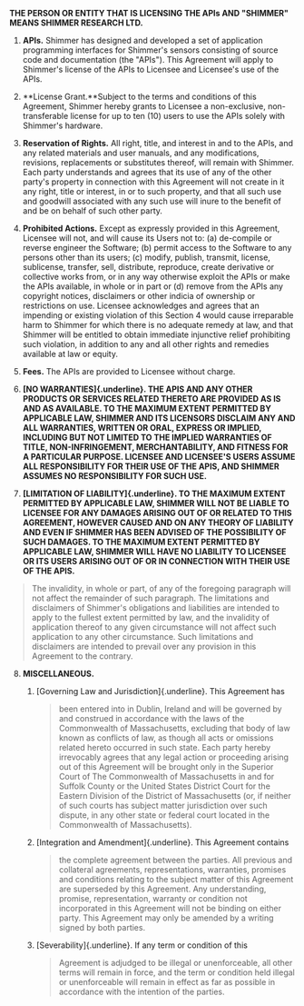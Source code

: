 **THE PERSON OR ENTITY THAT IS LICENSING THE APIs AND "SHIMMER" MEANS
SHIMMER RESEARCH LTD.**

1.  **APIs.** Shimmer has designed and developed a set of application
    programming interfaces for Shimmer's sensors consisting of source
    code and documentation (the "APIs"). This Agreement will apply to
    Shimmer's license of the APIs to Licensee and Licensee's use of the
    APIs.

2.  **License Grant.**Subject to the terms and conditions of this
    Agreement, Shimmer hereby grants to Licensee a non-exclusive,
    non-transferable license for up to ten (10) users to use the APIs
    solely with Shimmer's hardware.

3.  **Reservation of Rights.** All right, title, and interest in and to
    the APIs, and any related materials and user manuals, and any
    modifications, revisions, replacements or substitutes thereof, will
    remain with Shimmer. Each party understands and agrees that its use
    of any of the other party's property in connection with this
    Agreement will not create in it any right, title or interest, in or
    to such property, and that all such use and goodwill associated with
    any such use will inure to the benefit of and be on behalf of such
    other party.

4.  **Prohibited Actions.** Except as expressly provided in this
    Agreement, Licensee will not, and will cause its Users not to: (a)
    de-compile or reverse engineer the Software; (b) permit access to
    the Software to any persons other than its users; (c) modify,
    publish, transmit, license, sublicense, transfer, sell, distribute,
    reproduce, create derivative or collective works from, or in any way
    otherwise exploit the APIs or make the APIs available, in whole or
    in part or (d) remove from the APIs any copyright notices,
    disclaimers or other indicia of ownership or restrictions on use.
    Licensee acknowledges and agrees that an impending or existing
    violation of this Section 4 would cause irreparable harm to Shimmer
    for which there is no adequate remedy at law, and that Shimmer will
    be entitled to obtain immediate injunctive relief prohibiting such
    violation, in addition to any and all other rights and remedies
    available at law or equity.

5.  **Fees.** The APIs are provided to Licensee without charge.

6.  **[NO WARRANTIES]{.underline}. THE APIS AND ANY OTHER PRODUCTS OR
    SERVICES RELATED THERETO ARE PROVIDED AS IS AND AS AVAILABLE. TO THE
    MAXIMUM EXTENT PERMITTED BY APPLICABLE LAW, SHIMMER AND ITS
    LICENSORS DISCLAIM ANY AND ALL WARRANTIES, WRITTEN OR ORAL, EXPRESS
    OR IMPLIED, INCLUDING BUT NOT LIMITED TO THE IMPLIED WARRANTIES OF
    TITLE, NON-INFRINGEMENT, MERCHANTABILITY, AND FITNESS FOR A
    PARTICULAR PURPOSE. LICENSEE AND LICENSEE'S USERS ASSUME ALL
    RESPONSIBILITY FOR THEIR USE OF THE APIS, AND SHIMMER ASSUMES NO
    RESPONSIBILITY FOR SUCH USE.**

7.  **[LIMITATION OF LIABILITY]{.underline}. TO THE MAXIMUM EXTENT
    PERMITTED BY APPLICABLE LAW, SHIMMER WILL NOT BE LIABLE TO LICENSEE
    FOR ANY DAMAGES ARISING OUT OF OR RELATED TO THIS AGREEMENT, HOWEVER
    CAUSED AND ON ANY THEORY OF LIABILITY AND EVEN IF SHIMMER HAS BEEN
    ADVISED OF THE POSSIBILITY OF SUCH DAMAGES. TO THE MAXIMUM EXTENT
    PERMITTED BY APPLICABLE LAW, SHIMMER WILL HAVE NO LIABILITY TO
    LICENSEE OR ITS USERS ARISING OUT OF OR IN CONNECTION WITH THEIR USE
    OF THE APIS.**

> The invalidity, in whole or part, of any of the foregoing paragraph
> will not affect the remainder of such paragraph. The limitations and
> disclaimers of Shimmer's obligations and liabilities are intended to
> apply to the fullest extent permitted by law, and the invalidity of
> application thereof to any given circumstance will not affect such
> application to any other circumstance. Such limitations and
> disclaimers are intended to prevail over any provision in this
> Agreement to the contrary.

8.  **MISCELLANEOUS.**

    1.  [Governing Law and Jurisdiction]{.underline}. This Agreement has
        > been entered into in Dublin, Ireland and will be governed by
        > and construed in accordance with the laws of the Commonwealth
        > of Massachusetts, excluding that body of law known as
        > conflicts of law, as though all acts or omissions related
        > hereto occurred in such state. Each party hereby irrevocably
        > agrees that any legal action or proceeding arising out of this
        > Agreement will be brought only in the Superior Court of The
        > Commonwealth of Massachusetts in and for Suffolk County or the
        > United States District Court for the Eastern Division of the
        > District of Massachusetts (or, if neither of such courts has
        > subject matter jurisdiction over such dispute, in any other
        > state or federal court located in the Commonwealth of
        > Massachusetts).

    2.  [Integration and Amendment]{.underline}. This Agreement contains
        > the complete agreement between the parties. All previous and
        > collateral agreements, representations, warranties, promises
        > and conditions relating to the subject matter of this
        > Agreement are superseded by this Agreement. Any understanding,
        > promise, representation, warranty or condition not
        > incorporated in this Agreement will not be binding on either
        > party. This Agreement may only be amended by a writing signed
        > by both parties.

    3.  [Severability]{.underline}. If any term or condition of this
        > Agreement is adjudged to be illegal or unenforceable, all
        > other terms will remain in force, and the term or condition
        > held illegal or unenforceable will remain in effect as far as
        > possible in accordance with the intention of the parties.
